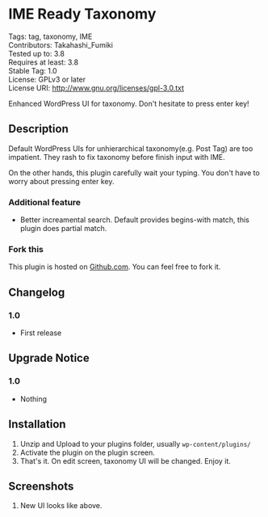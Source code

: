 # IME Ready Taxonomy

Tags: tag, taxonomy, IME  
Contributors: Takahashi_Fumiki  
Tested up to: 3.8  
Requires at least: 3.8  
Stable Tag: 1.0  
License: GPLv3 or later  
License URI: http://www.gnu.org/licenses/gpl-3.0.txt  

Enhanced WordPress UI for taxonomy. Don't hesitate to press enter key!

## Description

Default WordPress UIs for unhierarchical taxonomy(e.g. Post Tag) are too impatient. They rash to fix taxonomy before finish input with IME.

On the other hands, this plugin carefully wait your typing. You don't have to worry about pressing enter key.

### Additional feature

* Better increamental search. Default provides begins-with match, this plugin does partial match.

### Fork this

This plugin is hosted on [Github.com](https://github.com/hametuha/ime-ready-taxonomy). You can feel free to fork it.


## Changelog

### 1.0

* First release

## Upgrade Notice

### 1.0

* Nothing

## Installation

1. Unzip and Upload to your plugins folder, usually `wp-content/plugins/`
2. Activate the plugin on the plugin screen.
3. That's it. On edit screen, taxonomy UI will be changed. Enjoy it.

## Screenshots

1. New UI looks like above.
